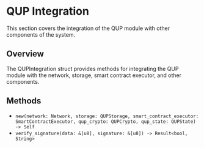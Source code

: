 # QUP Integration

This section covers the integration of the QUP module with other components of the system.

## Overview

The QUPIntegration struct provides methods for integrating the QUP module with the network, storage, smart contract executor, and other components.

## Methods

- `new(network: Network, storage: QUPStorage, smart_contract_executor: SmartContractExecutor, qup_crypto: QUPCrypto, qup_state: QUPState) -> Self`
- `verify_signature(data: &[u8], signature: &[u8]) -> Result<bool, String>`
